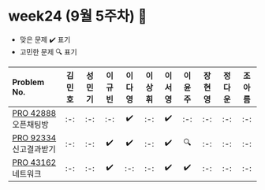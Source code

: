 # week24 (9월 5주차) :pencil:

- 맞은 문제 :heavy_check_mark: 표기
- 고민한 문제 :mag: 표기

| Problem No.                                                                                       | 김민호 | 성민기 | 이규빈 | 이다영 | 이상휘 | 이서영 | 이윤주 | 장현영 | 정다운 | 조아름 |
| :----------------------------------------------------------------------------------------------------- | :----: | :----: | :----: | :----: | :----: | :----: | :----: | :----: | :----: | :----: |
| [PRO 42888](https://school.programmers.co.kr/learn/courses/30/lessons/42888) 오픈채팅방 |   :-:   |  :-:   |   :-:   |   :heavy_check_mark:    |   :-:   |   :heavy_check_mark:   |   :-:  |   :-:   |   :-:   |   :-:  |
| [PRO 92334](https://school.programmers.co.kr/learn/courses/30/lessons/92334) 신고결과받기 |  :-:   |  :-:   |  :heavy_check_mark:   |   :heavy_check_mark:    |   :-:   |  :heavy_check_mark:   |  :mag:  |   :-:   |  :-:   |  :-:   |
| [PRO 43162](https://school.programmers.co.kr/learn/courses/30/lessons/43162) 네트워크 |   :-:   |  :-:   |   :heavy_check_mark:   |  :-:   |   :-:   |   :heavy_check_mark:   |  :heavy_check_mark:  |  :-:   |  :-:   |  :-:   |
